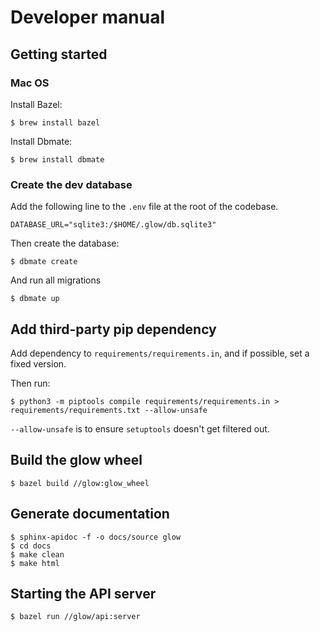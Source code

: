 # Developer manual

## Getting started

### Mac OS

Install Bazel:
```shell
$ brew install bazel
```

Install Dbmate:
```shell
$ brew install dbmate
```

### Create the dev database

Add the following line to the `.env` file at the root of the
codebase.

```
DATABASE_URL="sqlite3:/$HOME/.glow/db.sqlite3"
```

Then create the database:

```shell
$ dbmate create
```

And run all migrations
```shell
$ dbmate up
```

## Add third-party pip dependency

Add dependency to `requirements/requirements.in`, and if possible, set a fixed version.

Then run:
```shell
$ python3 -m piptools compile requirements/requirements.in > requirements/requirements.txt --allow-unsafe
```

`--allow-unsafe` is to ensure `setuptools` doesn't get filtered out.

## Build the glow wheel

```shell
$ bazel build //glow:glow_wheel
```

## Generate documentation

```shell
$ sphinx-apidoc -f -o docs/source glow
$ cd docs
$ make clean
$ make html
```

## Starting the API server

```shell
$ bazel run //glow/api:server
```
